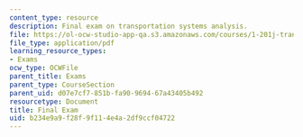 ```yaml
---
content_type: resource
description: Final exam on transportation systems analysis.
file: https://ol-ocw-studio-app-qa.s3.amazonaws.com/courses/1-201j-transportation-systems-analysis-demand-and-economics-fall-2008/b234e9a9f28f9f114e4a2df9ccf04722_MIT1_201JF08_final07.pdf
file_type: application/pdf
learning_resource_types:
- Exams
ocw_type: OCWFile
parent_title: Exams
parent_type: CourseSection
parent_uid: d07e7cf7-851b-fa90-9694-67a43405b492
resourcetype: Document
title: Final Exam
uid: b234e9a9-f28f-9f11-4e4a-2df9ccf04722
---
```

